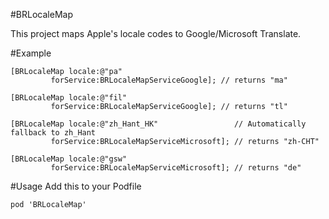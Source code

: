 #BRLocaleMap

This project maps Apple's locale codes to Google/Microsoft Translate.

#Example

```
[BRLocaleMap locale:@"pa" 
         forService:BRLocaleMapServiceGoogle]; // returns "ma"
                  
[BRLocaleMap locale:@"fil" 
         forService:BRLocaleMapServiceGoogle]; // returns "tl"
         
[BRLocaleMap locale:@"zh_Hant_HK"                 // Automatically fallback to zh_Hant
         forService:BRLocaleMapServiceMicrosoft]; // returns "zh-CHT"
         
[BRLocaleMap locale:@"gsw"
         forService:BRLocaleMapServiceMicrosoft]; // returns "de"
```

#Usage
Add this to your Podfile

```
pod 'BRLocaleMap'
```